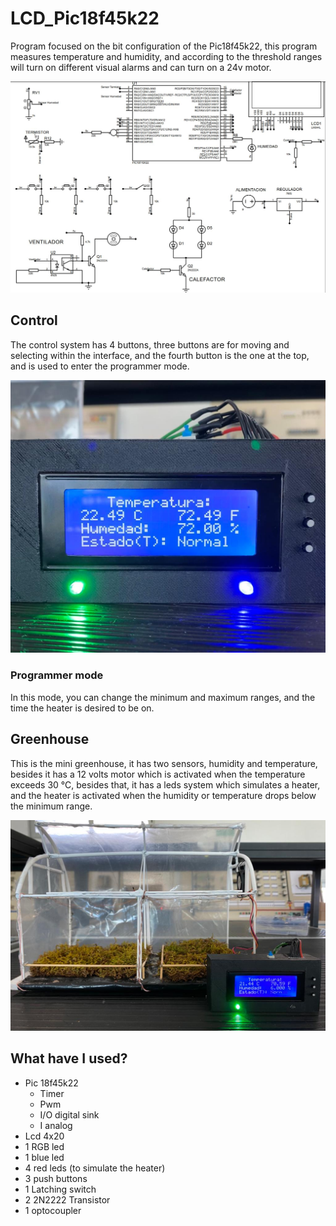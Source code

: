 # LCD_Pic18f45k22
Program focused on the bit configuration of the Pic18f45k22, this program measures temperature and humidity, and according to the threshold ranges will turn on different visual alarms and can turn on a 24v motor.


![circuit diagram](https://raw.githubusercontent.com/edson98lg/LCD_Pic18f45k22/master/assets/Schematic.JPG)

## Control
The control system has 4 buttons, three buttons are for moving and selecting within the interface, and the fourth button is the one at the top, and is used to enter the programmer mode.

![Front view](https://raw.githubusercontent.com/edson98lg/LCD_Pic18f45k22/master/assets/front%20view.jpeg)

### Programmer mode
In this mode, you can change the minimum and maximum ranges, and the time the heater is desired to be on.

## Greenhouse
This is the mini greenhouse, it has two sensors, humidity and temperature, besides it has a 12 volts motor which is activated when the temperature exceeds 30 °C, besides that, it has a leds system which simulates a heater, and the heater is activated when the humidity or temperature drops below the minimum range.

![mini greenhouse view](https://raw.githubusercontent.com/edson98lg/LCD_Pic18f45k22/master/assets/Mini%20greenhouse%20view.jpeg)


## What have I used?
* Pic 18f45k22
   * Timer
   * Pwm
   * I/O digital sink
   * I analog
* Lcd 4x20
* 1 RGB led
* 1 blue led
* 4 red leds (to simulate the heater)
* 3 push buttons
* 1 Latching switch
* 2 2N2222 Transistor
* 1 optocoupler
  
